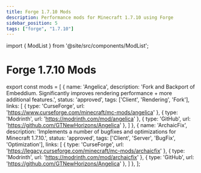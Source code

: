 ```yaml
---
title: Forge 1.7.10 Mods
description: Performance mods for Minecraft 1.7.10 using Forge
sidebar_position: 5
tags: ["forge", "1.7.10"]
---
```


import { ModList } from '@site/src/components/ModList';

# Forge 1.7.10 Mods

export const mods = [
  {
    name: 'Angelica',
    description: 'Fork and Backport of Embeddium. Significantly improves rendering performance + more additional features.',
    status: 'approved',
    tags: ['Client', 'Rendering', 'Fork'],
    links: [
      { type: 'CurseForge', url: 'https://www.curseforge.com/minecraft/mc-mods/angelica' },
      { type: 'Modrinth', url: 'https://modrinth.com/mod/angelica' },
      { type: 'GitHub', url: 'https://github.com/GTNewHorizons/Angelica' },
    ]
  },
  {
    name: 'ArchaicFix',
    description: 'Implements a number of bugfixes and optimizations for Minecraft 1.7.10.',
    status: 'approved',
    tags: ['Client', 'Server', 'BugFix', 'Optimization'],
    links: [
      { type: 'CurseForge', url: 'https://legacy.curseforge.com/minecraft/mc-mods/archaicfix' },
      { type: 'Modrinth', url: 'https://modrinth.com/mod/archaicfix' },
      { type: 'GitHub', url: 'https://github.com/GTNewHorizons/Angelica' },
    ]
  },
];

<ModList mods={mods} />
